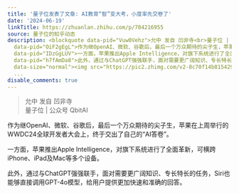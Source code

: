 ```yaml
---
title: '量子位发表了文章: AI教育“智”变大考，小度率先交卷了'
date: '2024-06-19'
linkTitle: https://zhuanlan.zhihu.com/p/704216955
source: 量子位的知乎动态
description: <blockquote data-pid="Vuw0Vehz">允中 发自 凹非寺<br>量子位 | 公众号 QbitAI</blockquote><p
  data-pid="OiF2gEgL">作为继OpenAI、微软、谷歌后，最后一个万众期待的尖子生，苹果在上周举行的WWDC24全球开发者大会上，终于交出了自己的“AI答卷”。</p><p
  data-pid="IDzGgLUV">一方面，苹果推出Apple Intelligence，对旗下系统进行了全面革新，可横跨iPhone、iPad及Mac等多个设备。</p><p
  data-pid="h7fAmDa8">此外，通过与ChatGPT强强联手，面对需要更广阔知识、专长特长的任务，Siri也能够直接调用GPT-4o模型，给用户提供更加快速和准确的回答。</p><figure
  data-size="normal"><img src="https://pic2.zhimg.com/v2-8c70f14b815429ab5c557d4357f
  ...
disable_comments: true
---
```

<blockquote data-pid="Vuw0Vehz">允中 发自 凹非寺<br>量子位 | 公众号 QbitAI</blockquote><p data-pid="OiF2gEgL">作为继OpenAI、微软、谷歌后，最后一个万众期待的尖子生，苹果在上周举行的WWDC24全球开发者大会上，终于交出了自己的“AI答卷”。</p><p data-pid="IDzGgLUV">一方面，苹果推出Apple Intelligence，对旗下系统进行了全面革新，可横跨iPhone、iPad及Mac等多个设备。</p><p data-pid="h7fAmDa8">此外，通过与ChatGPT强强联手，面对需要更广阔知识、专长特长的任务，Siri也能够直接调用GPT-4o模型，给用户提供更加快速和准确的回答。</p><figure data-size="normal"><img src="https://pic2.zhimg.com/v2-8c70f14b815429ab5c557d4357f ...